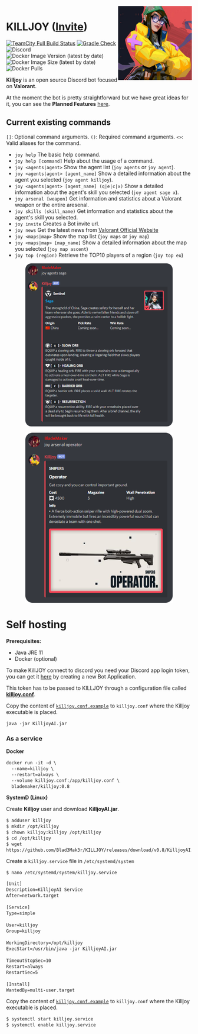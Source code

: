 <img align="right" src="/assets/img/avatar.jpg" height="200" width="200">

# KILLJOY ([Invite][invitation])
[![TeamCity Full Build Status](https://img.shields.io/teamcity/build/s/Killjoy_Build?label=Build%20Status&server=https%3A%2F%2Fhugebot.beta.teamcity.com)](https://hugebot.beta.teamcity.com/buildConfiguration/Killjoy_Build?mode=builds&guest=1)
[![Gradle Check](https://github.com/Blad3Mak3r/Killjoy/actions/workflows/gradle.yml/badge.svg)](https://github.com/Blad3Mak3r/Killjoy/actions/workflows/gradle.yml)
![Discord](https://img.shields.io/discord/425661010662260736?logo=discord)
![Docker Image Version (latest by date)](https://img.shields.io/docker/v/blademaker/killjoy?logo=docker&sort=date)
![Docker Image Size (latest by date)](https://img.shields.io/docker/image-size/blademaker/killjoy?logo=docker&sort=date)
![Docker Pulls](https://img.shields.io/docker/pulls/blademaker/killjoy?logo=docker)
 
**Killjoy** is an open source Discord bot focused on **Valorant**.

At the moment the bot is pretty straightforward but we have great ideas for it, you can see the **Planned Features** [here](https://github.com/Blad3Mak3r/KILLJOY/projects/1).


## Current existing commands
``[]``: Optional command arguments.
``()``: Required command arguments.
``<>``: Valid aliases for the command.

- ``joy help`` The basic help command.
- ``joy help [command]`` Help about the usage of a command.
- ``joy <agents|agent>`` Show the agent list (``joy agents`` or ``joy agent``).
- ``joy <agents|agent> [agent_name]`` Show a detailed information about the agent you selected (``joy agent killjoy``).
- ``joy <agents|agent> [agent_name] (q|e|c|x)`` Show a detailed information about the agent's skill you selected (``joy agent sage x``).
- ``joy arsenal [weapon]`` Get information and statistics about a Valorant weapon or the entire aresenal.
- ``joy skills (skill_name)`` Get information and statistics about the agent's skill you selected.
- ``joy invite`` Creates a Bot invite url.
- ``joy news`` Get the latest news from [Valorant Official Website](https://playvalorant.com)
- ``joy <maps|map>`` Show the map list (``joy maps`` or ``joy map``)
- ``joy <maps|map> [map_name]`` Show a detailed information about the map you selected (``joy map ascent``)
- ``joy top (region)`` Retrieve the TOP10 players of a region (``joy top eu``)

<p align="center">
 <img src="/Branding/examples/commands_agents.png" width="400px">
</p>

<p align="center">
 <img src="/Branding/examples/commands_arsenal.png" width="400px">
</p>

# Self hosting

**Prerequisites:**
- Java JRE 11
- Docker (optional)

To make KillJOY connect to discord you need your Discord app login token, you can get it [here][devs_application] by creating a new Bot Application.

This token has to be passed to KILLJOY through a configuration file called [**killjoy.conf**](/killjoy.conf.example).

Copy the content of [``killjoy.conf.example``](killjoy.conf.example) to ``killjoy.conf`` where the Killjoy executable is placed.
```shell
java -jar KilljoyAI.jar
```

### As a service

**Docker**
```shell
docker run -it -d \
  --name=killjoy \
  --restart=always \
  --volume killjoy.conf:/app/killjoy.conf \
  blademaker/killjoy:0.8
```

**SystemD (Linux)**

Create **Killjoy** user and download **KilljoyAI.jar**.
```shell
$ adduser killjoy
$ mkdir /opt/killjoy
$ chown killjoy:killjoy /opt/killjoy
$ cd /opt/killjoy
$ wget https://github.com/Blad3Mak3r/KILLJOY/releases/download/v0.8/KilljoyAI.jar
```

Create a ``killjoy.service`` file in ``/etc/systemd/system``
```shell
$ nano /etc/systemd/system/killjoy.service
```
```shell
[Unit]
Description=KilljoyAI Service
After=network.target

[Service]
Type=simple

User=killjoy
Group=killjoy

WorkingDirectory=/opt/killjoy
ExecStart=/usr/bin/java -jar KilljoyAI.jar

TimeoutStopSec=10
Restart=always
RestartSec=5

[Install]
WantedBy=multi-user.target
```

Copy the content of [``killjoy.conf.example``](killjoy.conf.example) to ``killjoy.conf`` where the Killjoy executable is placed.

```shell
$ systemctl start killjoy.service
$ systemctl enable killjoy.service
```

[devs_application]: https://discord.com/developers/applications
[invitation]: https://discord.com/api/oauth2/authorize?client_id=706887214088323092&permissions=321600&scope=bot%20applications.commands%20applications.commands.update
